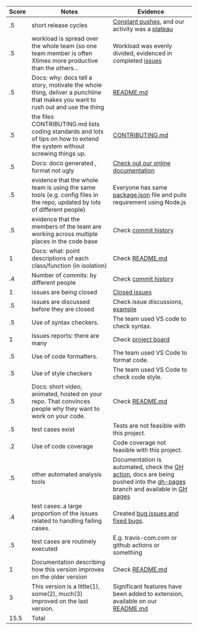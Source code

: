 |Score|Notes| Evidence|
|-|-----|---------|
|.5| short release cycles|[Constant pushes](https://github.com/lyonva/SimplyClip/graphs/contributors), and our activity was a [plateau](https://github.com/lyonva/SimplyClip/graphs/commit-activity)|
|.5| workload is spread over the whole team (so one team member is often Xtimes more productive than the others...|Workload was evenly divided, evidenced in completed [issues](https://github.com/lyonva/SimplyClip/graphs/commit-activity)|
|.5|Docs: why: docs tell a story, motivate the whole thing, deliver a punchline that makes you want to rush out and use the thing |[README.md](https://github.com/lyonva/SimplyClip#readme)|
|.5|the files CONTRIBUTING.md lists coding standards and lots of tips on how to extend the system without screwing things up.|[CONTRIBUTING.md](https://github.com/lyonva/SimplyClip/blob/main/CONTRIBUTING.md)|
|.5|Docs: doco generated , format not ugly  |[Check out our online documentation](https://lyonva.github.io/SimplyClip/)|
|.5|evidence that the whole team is using the same tools (e.g. config files in the repo, updated by lots of different people) |Everyone has same [package.json](https://github.com/lyonva/SimplyClip/blob/main/src/package.json) file and pulls requirement using Node.js|
|.5|evidence that the members of the team are working across multiple places in the code base |Check [commit history](https://github.com/lyonva/SimplyClip/graphs/commit-activity)|
|1|Docs: what: point descriptions of each class/function (in isolation)|Check [README.md](https://github.com/lyonva/SimplyClip#readme)|
|.4|Number of commits: by different people|Check [commit history](https://github.com/lyonva/SimplyClip/graphs/commit-activity)|
|1|issues are being closed |[Closed issues](https://github.com/lyonva/SimplyClip/graphs/commit-activity)|
|.5|issues are discussed before they are closed |Check issue discussions, [example](https://github.com/lyonva/SimplyClip/issues/21)|
|.5|Use of syntax checkers. |The team used VS code to check syntax.|
|1|Issues reports: there are many  |Check [project board](https://github.com/lyonva/SimplyClip/projects/1)|
|.5|Use of code formatters. |The team used VS Code to format code.|
|.5|Use of style checkers |The team used VS Code to check code style.|
|.5|Docs: short video, animated, hosted on your repo. That convinces people why they want to work on your code. |Check [README.md](https://github.com/lyonva/SimplyClip#readme)|
|.5|test cases exist  |Tests are not feasible with this project.|
|.2|Use of code coverage  |Code coverage not feasible with this project.|
|.5|other automated analysis tools  |Documentation is automated, check the [GH action](https://github.com/lyonva/SimplyClip/blob/main/.github/workflows/create-docs.yml), docs are being pushed into the [gh-pages](https://github.com/lyonva/SimplyClip/tree/gh-pages) branch and available in [GH pages](https://lyonva.github.io/SimplyClip/)|
|.4|test cases:.a large proportion of the issues related to handling failing cases. |Created [bug issues and fixed bugs](https://github.com/lyonva/SimplyClip/issues?q=label%3Abug+is%3Aclosed).|
|.5|test cases are routinely executed |E.g. travis-com.com or github actions or something|
|1|Documentation describing how this version improves on the older version |Check [README.md](https://github.com/lyonva/SimplyClip#readme)|
|3|This version is a little(1), some(2), much(3) improved on the last version.|Significant features have been added to extension, available on our [README.md](https://github.com/lyonva/SimplyClip#improvements-of-this-version-compared-to-the-previous-one)|
|15.5| Total|
